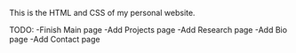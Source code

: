 This is the HTML and CSS of my personal website.

TODO:
-Finish Main page
-Add Projects page
-Add Research page
-Add Bio page
-Add Contact page
